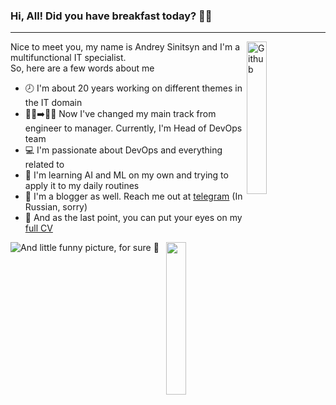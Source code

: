 ### Hi, All! Did you have breakfast today? 🥑🍔
<!-- <p align="center">
    <a align="center" href="https://github.com/ellerbrock/open-source-badges/"><img align="center" alt="Open Source Love"
                                                                     src="https://badges.frapsoft.com/os/v1/open-source.svg?v=103"></a>
</p> -->
<hr>   
<img align="right" alt="Github" src="https://octodex.github.com/images/pythocat.png" width="25%"/>

Nice to meet you, my name is Andrey Sinitsyn and I'm a multifunctional IT specialist.  
So, here are a few words about me
* 🕗 I'm about 20 years working on different themes in the IT domain
* 👷‍♂️➡️👨‍💻 Now I've changed my main track from engineer to manager. Currently, I'm Head of DevOps team
* 💻 I'm passionate about DevOps and everything related to
* 🥷 I'm learning AI and ML on my own and trying to apply it to my daily routines
* 📓 I'm a blogger as well. Reach me out at [telegram](https://t.me/happy_devops) (In Russian, sorry)
* 📜 And as the last point, you can put your eyes on my [full CV](https://andrey.sinits.in) 

<img align="right" src="https://dev-gang.ru/static/storage/228930811996337321345827048302203503497.png" width="25%">

![And little funny picture, for sure 🤗](https://github-readme-stats.vercel.app/api?username=boombick&show_icons=true)
